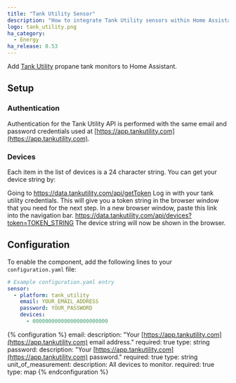 ```yaml
---
title: "Tank Utility Sensor"
description: "How to integrate Tank Utility sensors within Home Assistant."
logo: tank_utility.png
ha_category:
  - Energy
ha_release: 0.53
---
```


Add [Tank Utility](https://www.tankutility.com/) propane tank monitors to Home Assistant.

## Setup

### Authentication

Authentication for the Tank Utility API is performed with the same email and password credentials used at [https://app.tankutility.com](https://app.tankutility.com).

### Devices

Each item in the list of devices is a 24 character string. You can get your device string by:


Going to https://data.tankutility.com/api/getToken
Log in with your tank utility credentials. 
This will give you a token string in the browser window that you need for the next step.
In a new browser window, paste this link into the navigation bar.
https://data.tankutility.com/api/devices?token=TOKEN_STRING
The device string will now be shown in the browser. 

## Configuration

To enable the component, add the following lines to your `configuration.yaml` file:

```yaml
# Example configuration.yaml entry
sensor:
  - platform: tank_utility
    email: YOUR_EMAIL_ADDRESS
    password: YOUR_PASSWORD
    devices:
      - 000000000000000000000000
```

{% configuration %}
email:
  description: "Your [https://app.tankutility.com](https://app.tankutility.com) email address."
  required: true
  type: string
password:
  description: "Your [https://app.tankutility.com](https://app.tankutility.com) password."
  required: true
  type: string
unit_of_measurement:
  description: All devices to monitor.
  required: true
  type: map
{% endconfiguration %}
